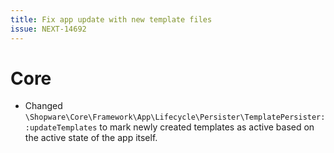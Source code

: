 ```yaml
---
title: Fix app update with new template files
issue: NEXT-14692
---
```

# Core
* Changed `\Shopware\Core\Framework\App\Lifecycle\Persister\TemplatePersister::updateTemplates` to mark newly created templates as active based on the active state of the app itself.

